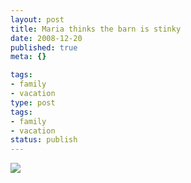 ```yaml
---
layout: post
title: Maria thinks the barn is stinky
date: 2008-12-20
published: true
meta: {}

tags:
- family
- vacation
type: post
tags:
- family
- vacation
status: publish
---
```



![](http://media.eick.us/2011/05/197923841_3a2346aabb.jpg)

